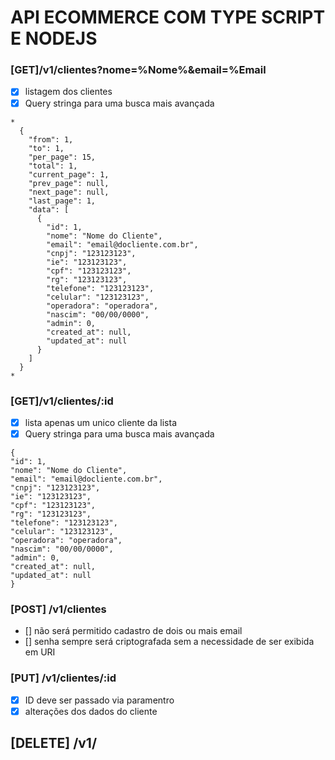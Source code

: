 # API ECOMMERCE COM TYPE SCRIPT E NODEJS

### [GET]/v1/clientes?nome=%Nome%&email=%Email

- [x] listagem dos clientes
- [x] Query stringa para uma busca mais avançada

```
*
  {
    "from": 1,
    "to": 1,
    "per_page": 15,
    "total": 1,
    "current_page": 1,
    "prev_page": null,
    "next_page": null,
    "last_page": 1,
    "data": [
      {
        "id": 1,
        "nome": "Nome do Cliente",
        "email": "email@docliente.com.br",
        "cnpj": "123123123",
        "ie": "123123123",
        "cpf": "123123123",
        "rg": "123123123",
        "telefone": "123123123",
        "celular": "123123123",
        "operadora": "operadora",
        "nascim": "00/00/0000",
        "admin": 0,
        "created_at": null,
        "updated_at": null
      }
    ]
  }
*
```

### [GET]/v1/clientes/:id

- [x] lista apenas um unico cliente da lista
- [x] Query stringa para uma busca mais avançada

```
{
"id": 1,
"nome": "Nome do Cliente",
"email": "email@docliente.com.br",
"cnpj": "123123123",
"ie": "123123123",
"cpf": "123123123",
"rg": "123123123",
"telefone": "123123123",
"celular": "123123123",
"operadora": "operadora",
"nascim": "00/00/0000",
"admin": 0,
"created_at": null,
"updated_at": null
}

```

### [POST] /v1/clientes

- [] não será permitido cadastro de dois ou mais email
- [] senha sempre será criptografada sem a necessidade de ser exibida em URI

### [PUT] /v1/clientes/:id

- [x] ID deve ser passado via paramentro
- [x] alterações dos dados do cliente

## [DELETE] /v1/
